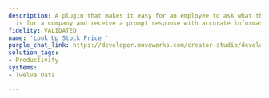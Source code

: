 ```yaml
---
description: A plugin that makes it easy for an employee to ask what the stock price
  is for a company and receive a prompt response with accurate information.
fidelity: VALIDATED
name: 'Look Up Stock Price '
purple_chat_link: https://developer.moveworks.com/creator-studio/developer-tools/purple-chat-builder/?workspace=%7B%22title%22%3A%22My+Workspace%22%2C%22botSettings%22%3A%7B%22name%22%3A%22%22%2C%22imageUrl%22%3A%22%22%7D%2C%22mocks%22%3A%5B%7B%22id%22%3A8367%2C%22title%22%3A%22New+Mock%22%2C%22transcript%22%3A%7B%22messages%22%3A%5B%7B%22from%22%3A%22USER%22%2C%22text%22%3A%22What%27s+the+stock+price+of+Amazon+today%3F%22%7D%2C%7B%22from%22%3A%22BOT%22%2C%22text%22%3A%22Let+me+look+up+today%27s+trading+details+for+Amazon.%22%7D%2C%7B%22from%22%3A%22ANNOTATION%22%2C%22text%22%3A%22%3Cp%3E%E2%9C%85+Working+on+%3Cb%3EStock+Price+For+Amazon%3C%2Fb%3E+%3Cbr%3E%E2%8F%B3+Calling+Plugin+%3Cb%3ELook+Up+Stock+Price+%3C%2Fb%3E%3C%2Fp%3E%22%7D%2C%7B%22from%22%3A%22BOT%22%2C%22text%22%3A%22%3Cp%3EHere+are+today%27s+trading+details+for+Amazon%3A%3C%2Fp%3E%22%2C%22cards%22%3A%5B%7B%22title%22%3A%22%3Cp%3EAmazon+%28AMZN%29%3Cbr%3E%3C%2Fp%3E%22%2C%22text%22%3A%22%3Cp%3E%3Cb%3EOpen%3A%3C%2Fb%3E+%243187.75%3Cbr%3E%3Cb%3EHigh%3A%3C%2Fb%3E+%243223.38%3Cbr%3E%3Cb%3ELow%3A%3C%2Fb%3E+%243172.26%3Cbr%3E%3Cb%3EClose%3A%3C%2Fb%3E+%243200.50%3Cbr%3E%3C%2Fp%3E%22%7D%5D%7D%5D%2C%22settings%22%3A%7B%22colorStyle%22%3A%22LIGHT%22%2C%22startTime%22%3A%2211%3A43%2BAM%22%2C%22defaultPerson%22%3A%22GWEN%22%2C%22editable%22%3Atrue%2C%22botName%22%3A%22%22%2C%22botImageUrl%22%3A%22%22%7D%7D%7D%5D%7D
solution_tags:
- Productivity
systems:
- Twelve Data

---
```

